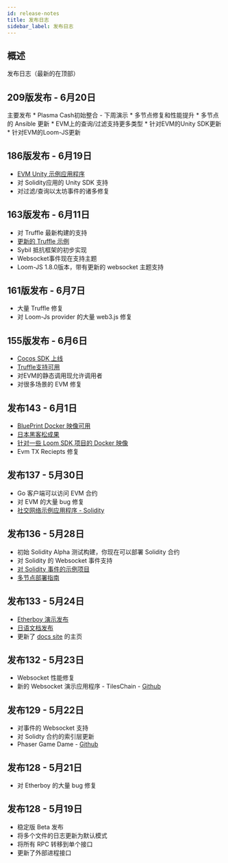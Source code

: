 ```yaml
---
id: release-notes
title: 发布日志
sidebar_label: 发布日志
---
```

## 概述

发布日志（最新的在顶部）

## 209版发布 - 6月20日

主要发布 * Plasma Cash初始整合 - 下周演示 * 多节点修复和性能提升 * 多节点的 Ansible 更新 * EVM上的查询/过滤支持更多类型 * 针对EVM的Unity SDK更新 * 针对EVM的Loom-JS更新

## 186版发布 - 6月19日

* [EVM Unity 示例应用程序](https://loomx.io/developers/docs/en/unity-sample-tiles-chain-evm.html)
* 对 Solidity应用的 Unity SDK 支持
* 对过滤/查询以太坊事件的诸多修复

## 163版发布 - 6月11日

* 对 Truffle 最新构建的支持
* [更新的 Truffle 示例](https://github.com/loomnetwork/loom-truffle-provider)
* Sybil 抵抗框架的初步实现
* Websocket事件现在支持主题 
* Loom-JS 1.8.0版本，带有更新的 websocket 主题支持

## 161版发布 - 6月7日

* 大量 Truffle 修复
* 对 Loom-Js provider 的大量 web3.js 修复

## 155版发布 - 6月6日

* [Cocos SDK 上线](cocos-sdk-quickstart.html)
* [Truffle支持可用](truffle-deploy.html)
* 对EVM的静态调用现允许调用者
* 对很多场景的 EVM 修复 

## 发布143 - 6月1日

* [BluePrint Docker 映像可用](docker-blueprint.html)
* [日本黑客松成果](https://medium.com/loom-network/highlights-from-the-first-loom-unity-sdk-hackathon-tokyo-edition-6ed723747c19)
* [针对一些 Loom SDK 项目的 Docker 映像](https://hub.docker.com/r/loomnetwork/)
* Evm TX Reciepts 修复 

## 发布137 - 5月30日

* Go 客户端可以访问 EVM 合约
* 对 EVM 的大量 bug 修复
* [社交网络示例应用程序 - Solidity](simple-social-network-example.html)

## 发布136 - 5月28日

* 初始 Solidity Alpha 测试构建，你现在可以部署 Solidity 合约
* 对 Solidity 的 Websocket 事件支持 
* [对 Solidity 事件的示例项目](phaser-sdk-demo-web3-websocket.html)
* [多节点部署指南](multi-node-deployment.html)

## 发布133 - 5月24日

* [Etherboy 演示发布](https://loomx.io/developers/docs/en/etherboy-game.html)
* [日语文档发布](https://loomx.io/developers/ja)
* 更新了 [docs site](https://loomx.io/developers/en/) 的主页 

## 发布132 - 5月23日

* Websocket 性能修复
* 新的 Websocket 演示应用程序 - TilesChain - [Github](https://github.com/loomnetwork/tiles-chain) 

## 发布129 - 5月22日

* 对事件的 Websocket 支持
* 对 Solidty 合约的索引层更新
* Phaser Game Dame - [Github](https://github.com/loomnetwork/phaser-sdk-demo)

## 发布128 - 5月21日

* 对 Etherboy 的大量 bug 修复

## 发布128 - 5月19日

* 稳定版 Beta 发布
* 将多个文件的日志更新为默认模式 
* 将所有 RPC 转移到单个接口
* 更新了外部进程接口